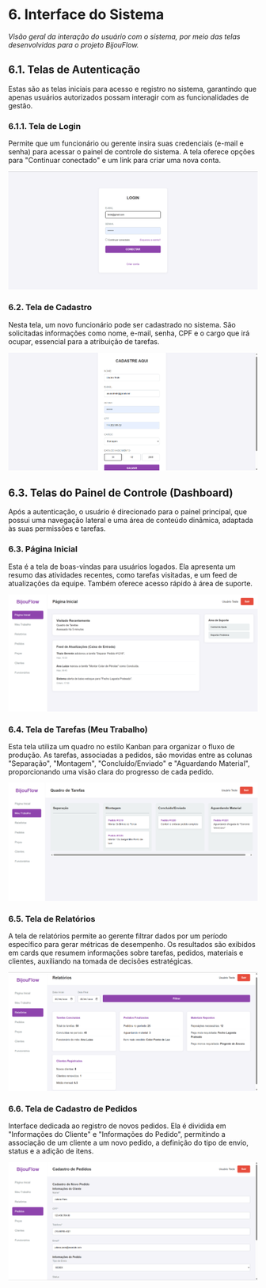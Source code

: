 # 6. Interface do Sistema

_Visão geral da interação do usuário com o sistema, por meio das telas desenvolvidas para o projeto BijouFlow._

## 6.1. Telas de Autenticação

Estas são as telas iniciais para acesso e registro no sistema, garantindo que apenas usuários autorizados possam interagir com as funcionalidades de gestão.

### 6.1.1. Tela de Login

Permite que um funcionário ou gerente insira suas credenciais (e-mail e senha) para acessar o painel de controle do sistema. A tela oferece opções para "Continuar conectado" e um link para criar uma nova conta.

![Tela de Login](images/tela-login.png)

### 6.2. Tela de Cadastro

Nesta tela, um novo funcionário pode ser cadastrado no sistema. São solicitadas informações como nome, e-mail, senha, CPF e o cargo que irá ocupar, essencial para a atribuição de tarefas.

![Tela de Cadastro](images/tela-cadastro.png)

## 6.3. Telas do Painel de Controle (Dashboard)

Após a autenticação, o usuário é direcionado para o painel principal, que possui uma navegação lateral e uma área de conteúdo dinâmica, adaptada às suas permissões e tarefas.

### 6.3. Página Inicial

Esta é a tela de boas-vindas para usuários logados. Ela apresenta um resumo das atividades recentes, como tarefas visitadas, e um feed de atualizações da equipe. Também oferece acesso rápido à área de suporte.

![Página Inicial](images/dashboard-pagina-inicial.png)

### 6.4. Tela de Tarefas (Meu Trabalho)

Esta tela utiliza um quadro no estilo Kanban para organizar o fluxo de produção. As tarefas, associadas a pedidos, são movidas entre as colunas "Separação", "Montagem", "Concluído/Enviado" e "Aguardando Material", proporcionando uma visão clara do progresso de cada pedido.

![Quadro de Tarefas](images/dashboard-quadro-tarefas.png)

### 6.5. Tela de Relatórios

A tela de relatórios permite ao gerente filtrar dados por um período específico para gerar métricas de desempenho. Os resultados são exibidos em cards que resumem informações sobre tarefas, pedidos, materiais e clientes, auxiliando na tomada de decisões estratégicas.

![Tela de Relatórios](images/dashboard-relatorios.png)

### 6.6. Tela de Cadastro de Pedidos

Interface dedicada ao registro de novos pedidos. Ela é dividida em "Informações do Cliente" e "Informações do Pedido", permitindo a associação de um cliente a um novo pedido, a definição do tipo de envio, status e a adição de itens.

![Cadastro de Pedidos](images/dashboard-cadastro-pedidos.png)
